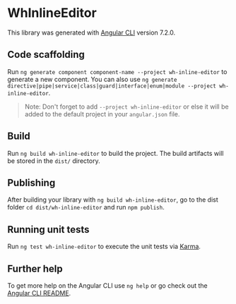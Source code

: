 # WhInlineEditor

This library was generated with [Angular CLI](https://github.com/angular/angular-cli) version 7.2.0.

## Code scaffolding

Run `ng generate component component-name --project wh-inline-editor` to generate a new component. You can also use `ng generate directive|pipe|service|class|guard|interface|enum|module --project wh-inline-editor`.
> Note: Don't forget to add `--project wh-inline-editor` or else it will be added to the default project in your `angular.json` file. 

## Build

Run `ng build wh-inline-editor` to build the project. The build artifacts will be stored in the `dist/` directory.

## Publishing

After building your library with `ng build wh-inline-editor`, go to the dist folder `cd dist/wh-inline-editor` and run `npm publish`.

## Running unit tests

Run `ng test wh-inline-editor` to execute the unit tests via [Karma](https://karma-runner.github.io).

## Further help

To get more help on the Angular CLI use `ng help` or go check out the [Angular CLI README](https://github.com/angular/angular-cli/blob/master/README.md).
